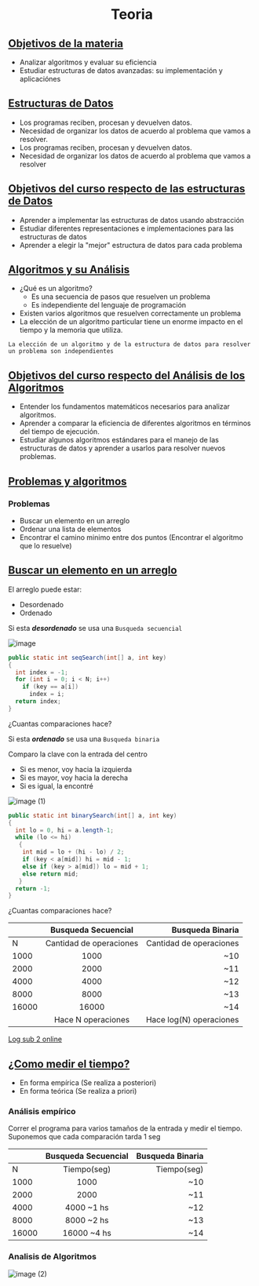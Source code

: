 <h1 align="center">Teoria</h1>

## [Objetivos de la materia]()

- Analizar algoritmos y evaluar su eficiencia
- Estudiar estructuras de datos avanzadas: su implementación y aplicaciónes

## [Estructuras de Datos]()

- Los programas reciben, procesan y devuelven datos.
- Necesidad de organizar los datos de acuerdo al problema que vamos a resolver.
- Los programas reciben, procesan y devuelven datos.
- Necesidad de organizar los datos de acuerdo al problema que vamos a resolver

## [Objetivos del curso respecto de las estructuras de Datos]()

- Aprender a implementar las estructuras de datos usando abstracción
- Estudiar diferentes representaciones e implementaciones para las estructuras de datos
- Aprender a elegir la "mejor" estructura de datos para cada problema

## [Algoritmos y su Análisis]()

- ¿Qué es un algoritmo?
  - Es una secuencia de pasos que resuelven un problema
  - Es independiente del lenguaje de programación
- Existen varios algoritmos que resuelven correctamente un problema
- La elección de un algoritmo particular tiene un enorme impacto en el tiempo y la memoria que utiliza.

``
La elección de un algoritmo y de la estructura de datos para resolver un problema son independientes
``

## [Objetivos del curso respecto del Análisis de los Algoritmos]()

- Entender los fundamentos matemáticos necesarios para analizar algoritmos.
- Aprender a comparar la eficiencia de diferentes algoritmos en términos del tiempo de ejecución.
- Estudiar algunos algoritmos estándares para el manejo de las estructuras de datos y aprender a usarlos para resolver nuevos problemas.

## [Problemas y algoritmos]()

### Problemas

- Buscar un elemento en un arreglo
- Ordenar una lista de elementos 
- Encontrar el camino minimo entre dos puntos (Encontrar el algoritmo que lo resuelve)

## [Buscar un elemento en un arreglo]()

El arreglo puede estar: 
- Desordenado
- Ordenado

Si esta ***desordenado*** se usa una ```Busqueda secuencial```

![image](https://user-images.githubusercontent.com/55964635/158110397-7c7f6ec4-da1d-4422-bf5f-8ee31c334af1.png)

```Java
public static int seqSearch(int[] a, int key)
{
  int index = -1;
  for (int i = 0; i < N; i++)
    if (key == a[i])
      index = i;
  return index;
}
```
¿Cuantas comparaciones hace?

Si esta ***ordenado*** se usa una ```Busqueda binaria``` 

Comparo la clave con la entrada del centro

- Si es menor, voy hacia la izquierda
- Si es mayor, voy hacia la derecha
- Si es igual, la encontré

![image (1)](https://user-images.githubusercontent.com/55964635/158111409-3f002c61-9261-454d-ba76-d2f8fd1d0ca6.png)


```Java
public static int binarySearch(int[] a, int key)
{
  int lo = 0, hi = a.length-1;
  while (lo <= hi)
   {
    int mid = lo + (hi - lo) / 2;
    if (key < a[mid]) hi = mid - 1;
    else if (key > a[mid]) lo = mid + 1;
    else return mid;
   }
  return -1;
}
```
¿Cuantas comparaciones hace?

|  | Busqueda Secuencial | Busqueda Binaria |
| :---         |     :---:      |          ---: |
|    N      |     Cantidad de operaciones      |          Cantidad de operaciones |
| 1000         |     1000      |          ~10 |
| 2000   | 2000    | ~11    |
| 4000     | 4000       | ~12      |
| 8000     | 8000       | ~13      |
| 16000     | 16000       | ~14     |
|      | Hace N operaciones       | Hace log(N) operaciones     |

[Log sub 2 online](https://miniwebtool.com/es/log-base-2-calculator/#:~:text=La%20base%20logar%C3%ADtmica%202%2C%20tambi%C3%A9n,binario%20de%204%20es%202.)

## [¿Como medir el tiempo?]()

- En forma empírica (Se realiza a posteriori)
- En forma teórica (Se realiza a priori) 

### Análisis empírico

Correr el programa para varios tamaños de la entrada y medir el tiempo. Suponemos que cada comparación tarda 1 seg

|  | Busqueda Secuencial | Busqueda Binaria |
| :---         |     :---:      |          ---: |
|    N      |     Tiempo(seg)      |          Tiempo(seg) |
| 1000         |     1000      |          ~10 |
| 2000   | 2000    | ~11    |
| 4000     | 4000 ~1 hs       | ~12      |
| 8000     | 8000 ~2 hs       | ~13      |
| 16000     | 16000 ~4 hs   | ~14     |

### Analisis de Algoritmos

![image (2)](https://user-images.githubusercontent.com/55964635/158115649-3f0713d4-caa8-4591-b833-e8b1d5ccc1e8.png)

